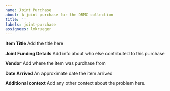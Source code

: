 ```yaml
---
name: Joint Purchase
about: A joint purchase for the DRMC collection
title: ''
labels: joint-purchase
assignees: lmkrueger
---
```


**Item Title**
Add the title here

**Joint Funding Details**
Add info about who else contributed to this purchase

**Vendor**
Add where the item was purchase from

**Date Arrived**
An approximate date the item arrived

**Additional context**
Add any other context about the problem here.
